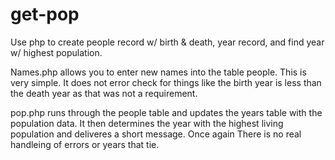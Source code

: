 # get-pop
Use php to create people record w/ birth &amp; death, year record, and find year w/ highest population.

Names.php allows you to enter new names into the table people.  This is very simple.  It does not error check for things like the birth year is less than the death year as that was not a requirement.  

pop.php runs through the people table and updates the years table with the population data.  It then determines the year with the highest living population and deliveres a short message.  Once again There is no real handleing of errors or years that tie.
